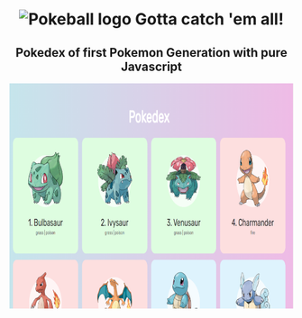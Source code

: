 <h1 align="center"> <img width="30" height="30" src="https://www.flaticon.com/svg/static/icons/svg/528/528101.svg" alt="Pokeball logo"><strong> Gotta catch 'em all! </strong>
</h1>
 
<h2 align="center">Pokedex of first Pokemon Generation with pure Javascript</h2>

<p align ="center"> 
 <img width="600" height="400" alt="Screenshot Pokedex" src="./.github/screenshotpkdx.PNG"/>
</p>